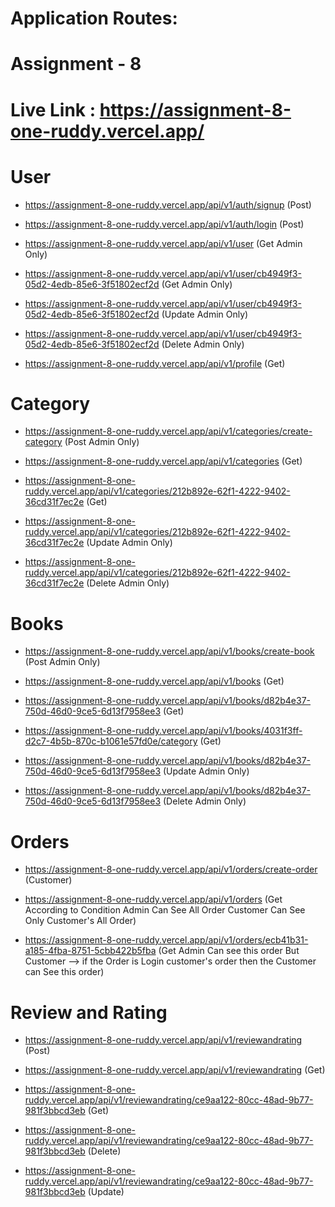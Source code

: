 # Application Routes:

# Assignment - 8

# Live Link : https://assignment-8-one-ruddy.vercel.app/

# User

- https://assignment-8-one-ruddy.vercel.app/api/v1/auth/signup (Post)

- https://assignment-8-one-ruddy.vercel.app/api/v1/auth/login (Post)

- https://assignment-8-one-ruddy.vercel.app/api/v1/user (Get Admin Only)

- https://assignment-8-one-ruddy.vercel.app/api/v1/user/cb4949f3-05d2-4edb-85e6-3f51802ecf2d (Get Admin Only)

- https://assignment-8-one-ruddy.vercel.app/api/v1/user/cb4949f3-05d2-4edb-85e6-3f51802ecf2d (Update Admin Only)

- https://assignment-8-one-ruddy.vercel.app/api/v1/user/cb4949f3-05d2-4edb-85e6-3f51802ecf2d (Delete Admin Only)

- https://assignment-8-one-ruddy.vercel.app/api/v1/profile (Get)

# Category

- https://assignment-8-one-ruddy.vercel.app/api/v1/categories/create-category (Post Admin Only)

- https://assignment-8-one-ruddy.vercel.app/api/v1/categories (Get)

- https://assignment-8-one-ruddy.vercel.app/api/v1/categories/212b892e-62f1-4222-9402-36cd31f7ec2e (Get)

- https://assignment-8-one-ruddy.vercel.app/api/v1/categories/212b892e-62f1-4222-9402-36cd31f7ec2e (Update Admin Only)

- https://assignment-8-one-ruddy.vercel.app/api/v1/categories/212b892e-62f1-4222-9402-36cd31f7ec2e (Delete Admin Only)

# Books

- https://assignment-8-one-ruddy.vercel.app/api/v1/books/create-book (Post Admin Only)

- https://assignment-8-one-ruddy.vercel.app/api/v1/books (Get)

- https://assignment-8-one-ruddy.vercel.app/api/v1/books/d82b4e37-750d-46d0-9ce5-6d13f7958ee3 (Get)

- https://assignment-8-one-ruddy.vercel.app/api/v1/books/4031f3ff-d2c7-4b5b-870c-b1061e57fd0e/category (Get)

- https://assignment-8-one-ruddy.vercel.app/api/v1/books/d82b4e37-750d-46d0-9ce5-6d13f7958ee3 (Update Admin Only)

- https://assignment-8-one-ruddy.vercel.app/api/v1/books/d82b4e37-750d-46d0-9ce5-6d13f7958ee3 (Delete Admin Only)

# Orders

- https://assignment-8-one-ruddy.vercel.app/api/v1/orders/create-order (Customer)

- https://assignment-8-one-ruddy.vercel.app/api/v1/orders (Get According to Condition Admin Can See All Order Customer Can See Only Customer's All Order)

- https://assignment-8-one-ruddy.vercel.app/api/v1/orders/ecb41b31-a185-4fba-8751-5cbb422b5fba (Get Admin Can see this order But Customer --> if the Order is Login customer's order then the Customer can See this order)

# Review and Rating

- https://assignment-8-one-ruddy.vercel.app/api/v1/reviewandrating (Post)

- https://assignment-8-one-ruddy.vercel.app/api/v1/reviewandrating (Get)

- https://assignment-8-one-ruddy.vercel.app/api/v1/reviewandrating/ce9aa122-80cc-48ad-9b77-981f3bbcd3eb (Get)

- https://assignment-8-one-ruddy.vercel.app/api/v1/reviewandrating/ce9aa122-80cc-48ad-9b77-981f3bbcd3eb (Delete)

- https://assignment-8-one-ruddy.vercel.app/api/v1/reviewandrating/ce9aa122-80cc-48ad-9b77-981f3bbcd3eb (Update)

